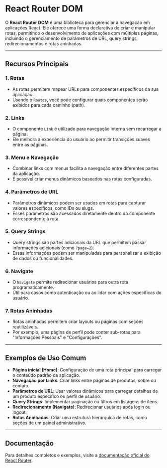 # React Router DOM

O **React Router DOM** é uma biblioteca para gerenciar a navegação em aplicações React. Ele oferece uma forma declarativa de criar e manipular rotas, permitindo o desenvolvimento de aplicações com múltiplas páginas, incluindo o gerenciamento de parâmetros de URL, query strings, redirecionamentos e rotas aninhadas.

---

## Recursos Principais

### 1. **Rotas**
- As rotas permitem mapear URLs para componentes específicos da sua aplicação.
- Usando o `Routes`, você pode configurar quais componentes serão exibidos para cada caminho (path).

### 2. **Links**
- O componente `Link` é utilizado para navegação interna sem recarregar a página.
- Ele melhora a experiência do usuário ao permitir transições suaves entre as páginas.

### 3. **Menu e Navegação**
- Combinar links com menus facilita a navegação entre diferentes partes da aplicação.
- É possível criar menus dinâmicos baseados nas rotas configuradas.

### 4. **Parâmetros de URL**
- Parâmetros dinâmicos podem ser usados em rotas para capturar valores específicos, como IDs ou slugs.
- Esses parâmetros são acessados diretamente dentro do componente correspondente à rota.

### 5. **Query Strings**
- Query strings são partes adicionais da URL que permitem passar informações adicionais (como `?page=2`).
- Essas informações podem ser manipuladas para personalizar a exibição de dados ou funcionalidades.

### 6. **Navigate**
- O `Navigate` permite redirecionar usuários para outra rota programaticamente.
- Útil para casos como autenticação ou ao lidar com ações específicas do usuário.

### 7. **Rotas Aninhadas**
- Rotas aninhadas permitem criar layouts ou páginas com seções reutilizáveis.
- Por exemplo, uma página de perfil pode conter sub-rotas para "Informações Pessoais" e "Configurações".

---

## Exemplos de Uso Comum

- **Página inicial (Home)**: Configuração de uma rota principal para carregar o conteúdo padrão da aplicação.
- **Navegação por Links**: Criar links entre páginas de produtos, sobre ou contato.
- **Parâmetros de URL**: Usar valores dinâmicos para carregar detalhes de um produto específico ou perfil de usuário.
- **Query Strings**: Implementar paginação ou filtros em listagens de itens.
- **Redirecionamento (Navigate)**: Redirecionar usuários após login ou logout.
- **Rotas Aninhadas**: Criar uma estrutura hierárquica de rotas, como seções de um painel administrativo.

---

## Documentação

Para detalhes completos e exemplos, visite a [documentação oficial do React Router](https://reactrouter.com/).
